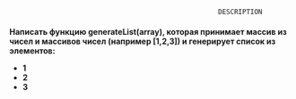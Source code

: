                                                 
                                                        DESCRIPTION                     

<h4>
Написать функцию generateList(array), которая принимает массив из чисел и массивов чисел (например [1,2,3]) и генерирует список из элементов:

<ul>
	<li>1</li>
	<li>2</li>
	<li>3</li>
</ul>

</h4>